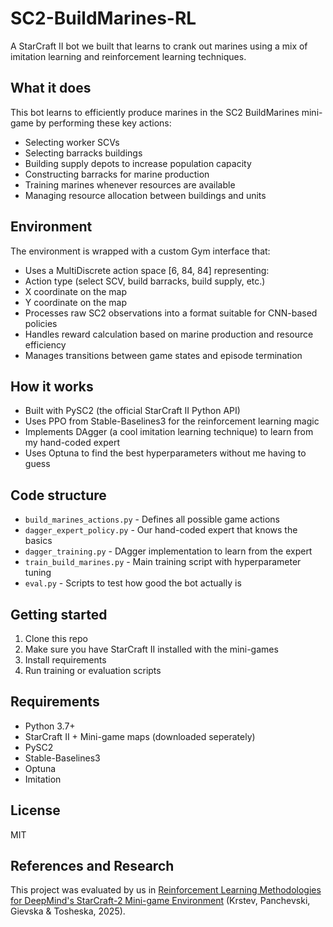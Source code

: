 # SC2-BuildMarines-RL

A StarCraft II bot we built that learns to crank out marines using a mix of imitation learning and reinforcement learning techniques.

## What it does

This bot learns to efficiently produce marines in the SC2 BuildMarines mini-game by performing these key actions:
- Selecting worker SCVs
- Selecting barracks buildings
- Building supply depots to increase population capacity
- Constructing barracks for marine production
- Training marines whenever resources are available
- Managing resource allocation between buildings and units

## Environment

The environment is wrapped with a custom Gym interface that:
- Uses a MultiDiscrete action space [6, 84, 84] representing:
 - Action type (select SCV, build barracks, build supply, etc.)
 - X coordinate on the map
 - Y coordinate on the map
- Processes raw SC2 observations into a format suitable for CNN-based policies
- Handles reward calculation based on marine production and resource efficiency
- Manages transitions between game states and episode termination

## How it works

- Built with PySC2 (the official StarCraft II Python API)
- Uses PPO from Stable-Baselines3 for the reinforcement learning magic
- Implements DAgger (a cool imitation learning technique) to learn from my hand-coded expert
- Uses Optuna to find the best hyperparameters without me having to guess

## Code structure

- `build_marines_actions.py` - Defines all possible game actions
- `dagger_expert_policy.py` - Our hand-coded expert that knows the basics
- `dagger_training.py` - DAgger implementation to learn from the expert
- `train_build_marines.py` - Main training script with hyperparameter tuning
- `eval.py` - Scripts to test how good the bot actually is

## Getting started

1. Clone this repo
2. Make sure you have StarCraft II installed with the mini-games
3. Install requirements
4. Run training or evaluation scripts

## Requirements

- Python 3.7+
- StarCraft II + Mini-game maps (downloaded seperately)
- PySC2
- Stable-Baselines3
- Optuna
- Imitation

## License

MIT

## References and Research

This project was evaluated by us in [Reinforcement Learning Methodologies for DeepMind's StarCraft-2 Mini-game Environment](DAgger%20Imitation%20Learning%20StarCraft%202.pdf) (Krstev, Panchevski, Gievska & Tosheska, 2025).
